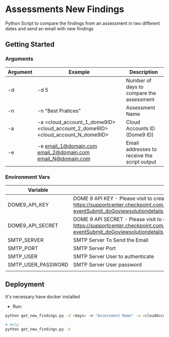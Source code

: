 # Assessments New Findings

Python Script to compare the findings from an assessment in two different dates and send an email with new findings


## Getting Started

### Arguments

| Argument | Example                                                                          | Description                                  |
|----------|----------------------------------------------------------------------------------|----------------------------------------------|
| -d       | -d 5                                                                             | Number of days to compare the assessment     |
| -n       | -n "Best Pratices"                                                               | Assessment Name                              |
| -a       | -a <cloud_account_1_dome9ID> <cloud_account_2_dome9ID> <cloud_account_N_dome9ID> | Cloud Accounts ID (Dome9 ID)                 |
| -e       | -e <email_1@domain.com> <email_2@domain.com>  <email_N@domain.com>               | Email addresses to receive the script output |

### Environment Vars

| Variable           | Description                                                                                                                                                                                                        |
|--------------------|--------------------------------------------------------------------------------------------------------------------------------------------------------------------------------------------------------------------|
| DOME9_API_KEY      | DOME 9 API KEY - Please visit to create a new API Key - https://supportcenter.checkpoint.com/supportcenter/portal?eventSubmit_doGoviewsolutiondetails=&solutionid=sk144514&partition=General&product=CloudGuard    |
| DOME9_API_SECRET   | DOME 9 API SECRET - Please visit to create a new API Key - https://supportcenter.checkpoint.com/supportcenter/portal?eventSubmit_doGoviewsolutiondetails=&solutionid=sk144514&partition=General&product=CloudGuard |
| SMTP_SERVER        | SMTP Server To Send the Email                                                                                                                                                                                      |
| SMTP_PORT          | SMTP Server Port                                                                                                                                                                                                   |
| SMTP_USER          | SMTP Server User to authenticate                                                                                                                                                                                   |
| SMTP_USER_PASSWORD | SMTP Server User password                                                                                                                                                                                          |
|                    |                                                                                                                                                                                                                    |

## Deployment

It's necessary have docker installed


* Run:

```bash
python get_new_findings.py -d <days> -n "Assessment Name" -a <cloudAccount1> <cloudAccount2> <cloudAccountN> -e <email_to>

# Help
python get_new_findings.py -h
```
